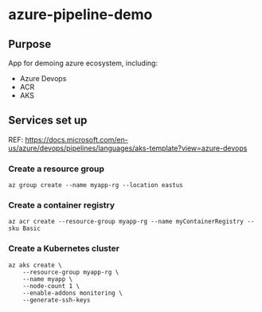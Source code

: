 # azure-pipeline-demo

## Purpose
App for demoing azure ecosystem, including: 
- Azure Devops
- ACR
- AKS

## Services set up
REF: https://docs.microsoft.com/en-us/azure/devops/pipelines/languages/aks-template?view=azure-devops
### Create a resource group
```
az group create --name myapp-rg --location eastus
```
### Create a container registry
```
az acr create --resource-group myapp-rg --name myContainerRegistry --sku Basic
```

### Create a Kubernetes cluster
```
az aks create \
    --resource-group myapp-rg \
    --name myapp \
    --node-count 1 \
    --enable-addons monitoring \
    --generate-ssh-keys
```


